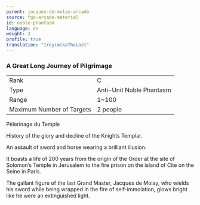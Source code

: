 ```yaml
---
parent: jacques-de-molay-arcade
source: fgo-arcade-material
id: noble-phantasm
language: en
weight: 3
profile: true
translation: "IreyimikaTheLost"
---
```


### A Great Long Journey of Pilgrimage

<table>
  <tr><td>Rank</td><td>C</td></tr>
  <tr><td>Type</td><td>Anti-Unit Noble Phantasm</td></tr>
  <tr><td>Range</td><td>1~100</td></tr>
  <tr><td>Maximum Number of Targets</td><td>2 people</td></tr>
</table>

Pèlerinage du Temple

History of the glory and decline of the Knights Templar.

An assault of sword and horse wearing a brilliant illusion.

It boasts a life of 200 years from the origin of the Order at the site of Solomon’s Temple in Jerusalem to the fire prison on the island of Cite on the Seine in Paris.

The gallant figure of the last Grand Master, Jacques de Molay, who wields his sword while being wrapped in the fire of self-immolation, glows bright like he were an extinguished light.
